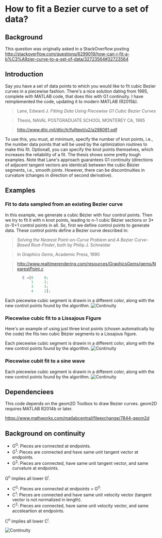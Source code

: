 # How to fit a Bezier curve to a set of data?

## Background
This question was originally asked in a StackOverflow posting
http://stackoverflow.com/questions/6299019/how-can-i-fit-a-b%C3%A9zier-curve-to-a-set-of-data/32723564#32723564

## Introduction
Say you have a set of data points to which you would like to fit cubic Bezier curves in a piecewise fashion.
There's a nice solution dating from 1995, complete with MATLAB code, that does this with G1 continuity.
I have reimplemented the code, updating it to modern MATLAB (R2015b).


>  Lane, Edward J. *Fitting Data Using Piecewise G1 Cubic Bezier Curves*


>  Thesis, NAVAL POSTGRADUATE SCHOOL MONTEREY CA, 1995


> http://www.dtic.mil/dtic/tr/fulltext/u2/a298091.pdf

To use this, you must, at minimum, specify the number of knot points, i.e., the number data points that will be used by the optimization routines to make this fit. Optionall, you can specify the knot points themselves, which increases the reliability of a fit. The thesis shows some pretty tough examples. Note that Lane's approach guarantees G1 continuity (directions of adjacent tangent vectors are identical) between the cubic Bézier segments, i.e., smooth joints. However, there can be discontinuities in curvature (changes in direction of second derivative).



## Examples

### Fit to data sampled from an existing Bezier curve

In this example, we generate a cubic Bézier with four control points. Then we try to fit it with n knot points, leading to n-1 cubic Bézier
sections or 3*(n-1)+1 control points in all. So, first we define control points to generate data.  These control points
define a Bezier curve described in:
> *Solving the Nearest Point-on-Curve Problem* and
> *A Bezier Curve-Based Root-Finder*,
> both by Philip J. Schneider


> In  *Graphics Gems*, Academic Press, 1990


> http://www.realtimerendering.com/resources/GraphicsGems/gems/NearestPoint.c

```matlab
        C =[0     0;
            1     2;
            3     3;
            4     2];
```	    

Each piecewise cubic segment is drawin in a different color, along with the new control points found by the algorithm.
![Continuity](https://gitlab.com/erehm/PiecewiseG1BezierFit/raw/master/images/Example1.png "Credit: Eric Rehm, Université Laval")

### Piecewise cubic fit to a Lissajous Figure

Here's an example of using just three knot points (chosen automatically by the code) the fits two cubic Bézier segments to a Lissajous figure.

Each piecewise cubic segment is drawin in a different color, along with the new control points found by the algorithm.
![Continuity](https://gitlab.com/erehm/PiecewiseG1BezierFit/raw/master/images/Example2.png "Credit: Eric Rehm, Université Laval")

### Piecewise cubit fit to a sine wave



Each piecewise cubic segment is drawin in a different color, along with the new control points found by the algorithm.
![Continuity](https://gitlab.com/erehm/PiecewiseG1BezierFit/raw/master/images/Example3.png "Credit: Eric Rehm, Université Laval")

## Dependenciees
This code depends on the geom2D Toolbox to draw Bezier curves.
geom2D requires MATLAB R2014b or later.


https://www.mathworks.com/matlabcentral/fileexchange/7844-geom2d

## Background on continuity

* G<sup>0</sup>: Pieces are connected at endpoints.
* G<sup>1</sup>: Pieces are connected and have same unit tangent vector at endpoints.
* G<sup>2</sup>: Pieces are connected, have same unit tangent vector, and same curvature at endpoints.


G<sup>n</sup> implies all lower G<sup>i</sup>.


* C<sup>0</sup>: Pieces are connected at endpoints = G<sup>0</sup>.
* C<sup>1</sup>: Pieces are connected and have same unit velocity vector (tangent vector is not normalized in length).
* C<sup>2</sup>: Pieces are connected, have same unit velocity vector, and same acceleartion at endpoints.


C<sup>n</sup> implies all lower C<sup>i</sup>.


![Continuity](https://gitlab.com/erehm/PiecewiseG1BezierFit/raw/master/images/Continuity.jpg "Credit: Carlo Séquin, EECS, UC Berkeley")


